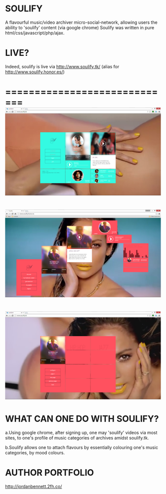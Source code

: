 SOULIFY
=======

A flavourful music/video archiver micro-social-network, allowing users the ability to 'soulify' content (via google chrome) 
Soulify was written in pure html/css/javascript/php/ajax.


LIVE?
=======
Indeed, soulify is live via http://www.soulify.tk/ (alias for http://www.soulify.honor.es/) 



=============================
![Alt text](https://github.com/JordanMicahBennett/SOULIFY/blob/master/source-code/data/images/captures/0.png?raw=true "default page")
=============================
![Alt text](https://github.com/JordanMicahBennett/SOULIFY/blob/master/source-code/data/images/captures/1.png?raw=true "default page")
=============================
![Alt text](https://github.com/JordanMicahBennett/SOULIFY/blob/master/source-code/data/images/captures/2.png?raw=true "default page")
=============================



WHAT CAN ONE DO WITH SOULIFY?
=============================


  a.Using google chrome, after signing up, one may 'soulify' videos via most sites, to one's profile of music categories of       archives amidst soulify.tk.

  b.Soulify allows one to attach flavours by essentially colouring one's music categories, by mood colours.


AUTHOR PORTFOLIO
============================================
http://jordanbennett.2fh.co/
